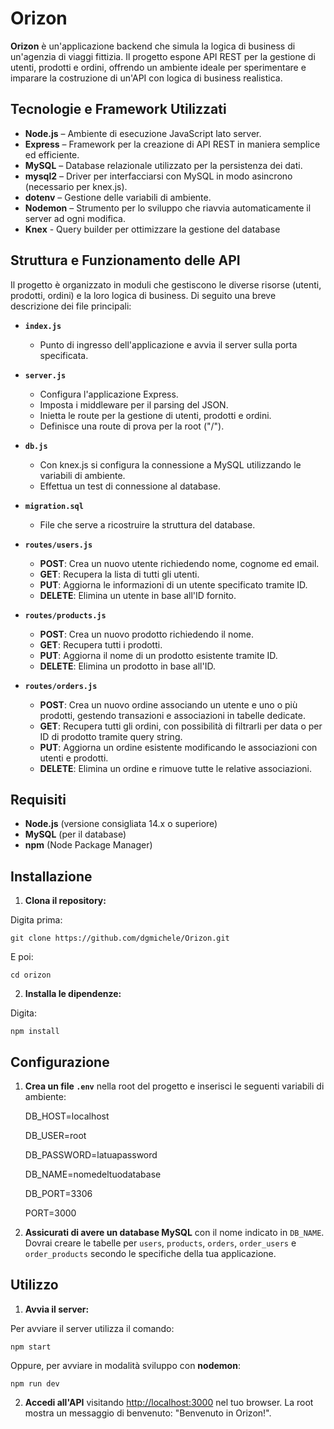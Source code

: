 # Orizon

**Orizon** è un'applicazione backend che simula la logica di business di un'agenzia di viaggi fittizia. Il progetto espone API REST per la gestione di utenti, prodotti e ordini, offrendo un ambiente ideale per sperimentare e imparare la costruzione di un'API con logica di business realistica.

## Tecnologie e Framework Utilizzati

- **Node.js** – Ambiente di esecuzione JavaScript lato server.
- **Express** – Framework per la creazione di API REST in maniera semplice ed efficiente.
- **MySQL** – Database relazionale utilizzato per la persistenza dei dati.
- **mysql2** – Driver per interfacciarsi con MySQL in modo asincrono (necessario per knex.js).
- **dotenv** – Gestione delle variabili di ambiente.
- **Nodemon** – Strumento per lo sviluppo che riavvia automaticamente il server ad ogni modifica.
- **Knex** - Query builder per ottimizzare la gestione del database

## Struttura e Funzionamento delle API

Il progetto è organizzato in moduli che gestiscono le diverse risorse (utenti, prodotti, ordini) e la loro logica di business. Di seguito una breve descrizione dei file principali:

- **`index.js`**

  - Punto di ingresso dell'applicazione e avvia il server sulla porta specificata.

- **`server.js`**

  - Configura l'applicazione Express.
  - Imposta i middleware per il parsing del JSON.
  - Inietta le route per la gestione di utenti, prodotti e ordini.
  - Definisce una route di prova per la root ("/").

- **`db.js`**

  - Con knex.js si configura la connessione a MySQL utilizzando le variabili di ambiente.
  - Effettua un test di connessione al database.

- **`migration.sql`**

  - File che serve a ricostruire la struttura del database.

- **`routes/users.js`**

  - **POST**: Crea un nuovo utente richiedendo nome, cognome ed email.
  - **GET**: Recupera la lista di tutti gli utenti.
  - **PUT**: Aggiorna le informazioni di un utente specificato tramite ID.
  - **DELETE**: Elimina un utente in base all'ID fornito.

- **`routes/products.js`**

  - **POST**: Crea un nuovo prodotto richiedendo il nome.
  - **GET**: Recupera tutti i prodotti.
  - **PUT**: Aggiorna il nome di un prodotto esistente tramite ID.
  - **DELETE**: Elimina un prodotto in base all'ID.

- **`routes/orders.js`**

  - **POST**: Crea un nuovo ordine associando un utente e uno o più prodotti, gestendo transazioni e associazioni in tabelle dedicate.
  - **GET**: Recupera tutti gli ordini, con possibilità di filtrarli per data o per ID di prodotto tramite query string.
  - **PUT**: Aggiorna un ordine esistente modificando le associazioni con utenti e prodotti.
  - **DELETE**: Elimina un ordine e rimuove tutte le relative associazioni.

## Requisiti

- **Node.js** (versione consigliata 14.x o superiore)
- **MySQL** (per il database)
- **npm** (Node Package Manager)

## Installazione

1. **Clona il repository:**

Digita prima:

    git clone https://github.com/dgmichele/Orizon.git

E poi:

    cd orizon

2. **Installa le dipendenze:**

Digita:

    npm install

## Configurazione

1. **Crea un file `.env`** nella root del progetto e inserisci le seguenti variabili di ambiente:

   DB_HOST=localhost

   DB_USER=root

   DB_PASSWORD=latuapassword

   DB_NAME=nomedeltuodatabase

   DB_PORT=3306

   PORT=3000

2. **Assicurati di avere un database MySQL** con il nome indicato in `DB_NAME`. Dovrai creare le tabelle per `users`, `products`, `orders`, `order_users` e `order_products` secondo le specifiche della tua applicazione.

## Utilizzo

1. **Avvia il server:**

Per avviare il server utilizza il comando:

    npm start

Oppure, per avviare in modalità sviluppo con **nodemon**:

    npm run dev

2. **Accedi all'API** visitando [http://localhost:3000](http://localhost:3000) nel tuo browser. La root mostra un messaggio di benvenuto: "Benvenuto in Orizon!".

